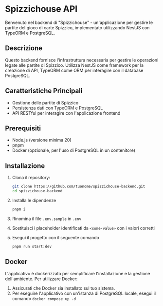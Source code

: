 # Spizzichouse API

Benvenuto nel backend di "Spizzichouse" - un'applicazione per gestire le partite del gioco di carte Spizzico, implementato utilizzando NestJS con TypeORM e PostgreSQL.

## Descrizione

Questo backend fornisce l'infrastruttura necessaria per gestire le operazioni legate alle partite di Spizzico. Utilizza NestJS come framework per la creazione di API, TypeORM come ORM per interagire con il database PostgreSQL.

## Caratteristiche Principali

- Gestione delle partite di Spizzico
- Persistenza dati con TypeORM e PostgreSQL
- API RESTful per interagire con l'applicazione frontend

## Prerequisiti

- Node.js (versione minima 20)
- pnpm
- Docker (opzionale, per l'uso di PostgreSQL in un contenitore)

## Installazione

1. Clona il repository:
   ```bash
   git clone https://github.com/tuonome/spizzichouse-backend.git
   cd spizzichouse-backend
   ```

2. Installa le dipendenze
    ```bash
   pnpm i
   ```

3. Rinomina il file <code>.env.sample</code> in <code>.env</code>

4. Sostituisci i placeholder identificati da </code>`<some-value>`</code> con i valori corretti

3. Esegui il progetto con il seguente comando
    ```bash
   pnpm run start:dev
   ```

## Docker
L'applicativo è dockerizzato per semplificare l'installazione e la gestione dell'ambiente. Per utilizzare Docker:
1. Assicurati che Docker sia installato sul tuo sistema.
2. Per eseguire l'applicativo con un'istanza di PostgreSQL locale, esegui il comando <code>docker compose up -d</code>
